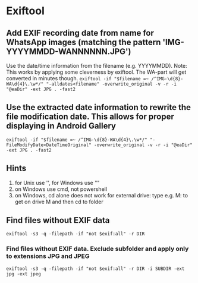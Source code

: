 # Exiftool
## Add EXIF recording date from name for WhatsApp images (matching the pattern 'IMG-YYYYMMDD-WANNNNNN.JPG')
Use the date/time information from the filename (e.g. YYYYMMDD). Note: This works by applying some cleverness by exiftool. The WA-part will get converted in minutes though.
```exiftool -if "$filename =~ /^IMG-\d{8}-WA\d{4}\.\w*/" "-alldates<filename" -overwrite_original -v -r -i "@eaDir" -ext JPG . -fast2```


## Use the extracted date information to rewrite the file modification date. This allows for proper displaying in Android Gallery
```exiftool -if "$filename =~ /^IMG-\d{8}-WA\d{4}\.\w*/" "-FileModifyDate<DateTimeOriginal" -overwrite_original -v -r -i "@eaDir" -ext JPG . -fast2```

## Hints
1. for Unix use '', for Windows use ""
2. on Windows use cmd, not powershell
3. on Windows, cd alone does not work for external drive: type e.g. M: to get on drive M and then cd to folder


## Find files without EXIF data
```exiftool -s3 -q -filepath -if "not $exif:all" -r DIR```

### Find files without EXIF data. Exclude subfolder and apply only to extensions JPG and JPEG
```exiftool -s3 -q -filepath -if "not $exif:all" -r DIR -i SUBDIR -ext jpg -ext jpeg```
